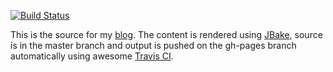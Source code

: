 [![Build Status](https://travis-ci.org/antonmry/galiglobal.svg)](https://travis-ci.org/antonmry/galiglobal)

This is the source for my [blog](http://www.galiglobal.com/). The content is rendered using [JBake](http://jbake.org/), source is in the master branch and output is pushed on the gh-pages branch automatically using awesome [Travis CI](https://travis-ci.org/antonmry/galiglobal).
